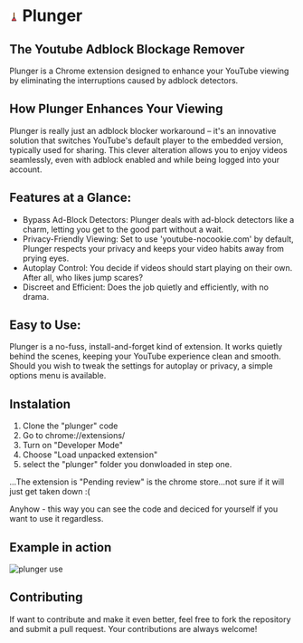 # ![plunger use](icon16.png) Plunger

## The Youtube Adblock Blockage Remover

Plunger is a Chrome extension designed to enhance your YouTube viewing by eliminating the interruptions caused by adblock detectors.

## How Plunger Enhances Your Viewing

Plunger is really just an adblock blocker workaround – it's an innovative solution that switches YouTube's default player to the embedded version, typically used for sharing. This clever alteration allows you to enjoy videos seamlessly, even with adblock enabled and while being logged into your account.

## Features at a Glance:

* Bypass Ad-Block Detectors: Plunger deals with ad-block detectors like a charm, letting you get to the good part without a wait.
* Privacy-Friendly Viewing: Set to use 'youtube-nocookie.com' by default, Plunger respects your privacy and keeps your video habits away from prying eyes.
* Autoplay Control: You decide if videos should start playing on their own. After all, who likes jump scares?
* Discreet and Efficient: Does the job quietly and efficiently, with no drama.

## Easy to Use:

Plunger is a no-fuss, install-and-forget kind of extension. It works quietly behind the scenes, keeping your YouTube experience clean and smooth. Should you wish to tweak the settings for autoplay or privacy, a simple options menu is available.

## Instalation

1) Clone the "plunger" code
2) Go to chrome://extensions/
3) Turn on "Developer Mode" 
4) Choose "Load unpacked extension"
5) select the "plunger" folder you donwloaded in step one. 

...The extension is "Pending review" is the chrome store...not sure if it will just get taken down :(
    
Anyhow - this way you can see the code and deciced for yourself if you want to use it regardless.

## Example in action

![plunger use](plunger-use.gif)

## Contributing 

If want to contribute and make it even better, feel free to fork the repository and submit a pull request. Your contributions are always welcome!